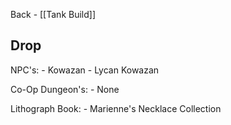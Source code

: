 Back - [[Tank Build]]

## Drop

NPC's:
	- Kowazan
	- Lycan Kowazan

Co-Op Dungeon's: 
	- None

Lithograph Book:
	- Marienne's Necklace Collection